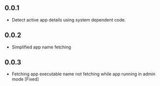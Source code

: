 ## 0.0.1

* Detect active app details using system dependent code.

## 0.0.2

* Simplified app name fetching

## 0.0.3

* Fetching app executable name not fetching while app running in admin mode [Fixed]